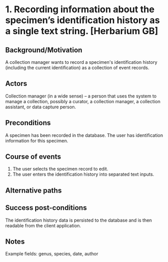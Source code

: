 # 1. Recording information about the specimen’s identification history as a single text string. [Herbarium GB]

## Background/Motivation
A collection manager wants to record a specimen's identification history (including the current identification) as a collection of event records.

## Actors
Collection manager (in a wide sense) – a person that uses the system to manage a collection, possibly a curator, a collection manager, a collection assistant, or data capture person.

## Preconditions
A specimen has been recorded in the database. The user has identification information for this specimen.

## Course of events
  1. The user selects the specimen record to edit.
  2. The user enters the identification history into separated text inputs.

## Alternative paths

## Success post-conditions
The identification history data is persisted to the database and is then readable from the client application.

## Notes
Example fields: genus, species, date, author